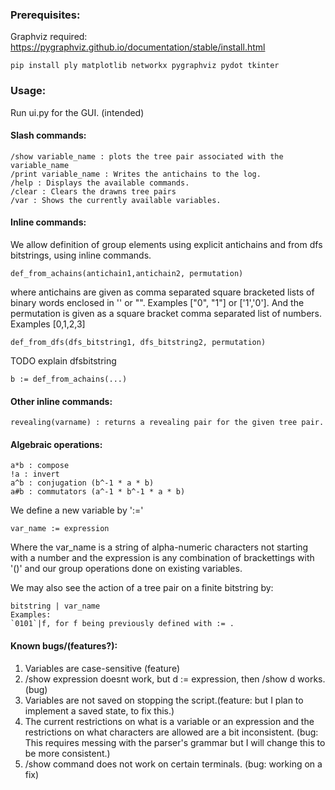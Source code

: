 ### Prerequisites:

Graphviz required:
https://pygraphviz.github.io/documentation/stable/install.html
```
pip install ply matplotlib networkx pygraphviz pydot tkinter
```
### Usage:
Run ui.py for the GUI. (intended)

#### Slash commands:
```
/show variable_name : plots the tree pair associated with the variable_name 
/print variable_name : Writes the antichains to the log.
/help : Displays the available commands.
/clear : Clears the drawns tree pairs
/var : Shows the currently available variables.
```

#### Inline commands: 

We allow definition of group elements using explicit antichains and from dfs bitstrings, using inline commands.

```
def_from_achains(antichain1,antichain2, permutation)
```
where antichains are given as comma separated square bracketed lists of binary words enclosed in '' or "". Examples ["0", "1"] or ['1','0']. And the permutation is given as a square bracket comma separated list of numbers. Examples [0,1,2,3]
```
def_from_dfs(dfs_bitstring1, dfs_bitstring2, permutation)
```
TODO explain dfsbitstring
```
b := def_from_achains(...)
```

#### Other inline commands:
```
revealing(varname) : returns a revealing pair for the given tree pair. 
```

#### Algebraic operations:
```
a*b : compose
!a : invert
a^b : conjugation (b^-1 * a * b)
a#b : commutators (a^-1 * b^-1 * a * b)
```

We define a new variable by ':='
```
var_name := expression
``` 

Where the var\_name is a string of alpha-numeric characters not starting with a number and the expression is any combination of brackettings with '()' and our group operations done on existing variables.

We may also see the action of a tree pair on a finite bitstring by:
```
bitstring | var_name 
Examples: 
`0101`|f, for f being previously defined with := .
```

#### Known bugs/(features?):
1. Variables are case-sensitive (feature)
2. /show expression doesnt work, but d := expression, then /show d works. (bug)
3. Variables are not saved on stopping the script.(feature: but I plan to implement a saved state, to fix this.)
4. The current restrictions on what is a variable or an expression and the restrictions on what characters are allowed are a bit inconsistent. (bug: This requires messing with the parser's grammar but I will change this to be more consistent.)
5. /show command does not work on certain terminals. (bug: working on a fix)

